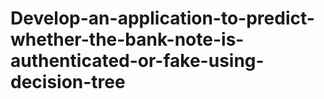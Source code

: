 # Develop-an-application-to-predict-whether-the-bank-note-is-authenticated-or-fake-using-decision-tree